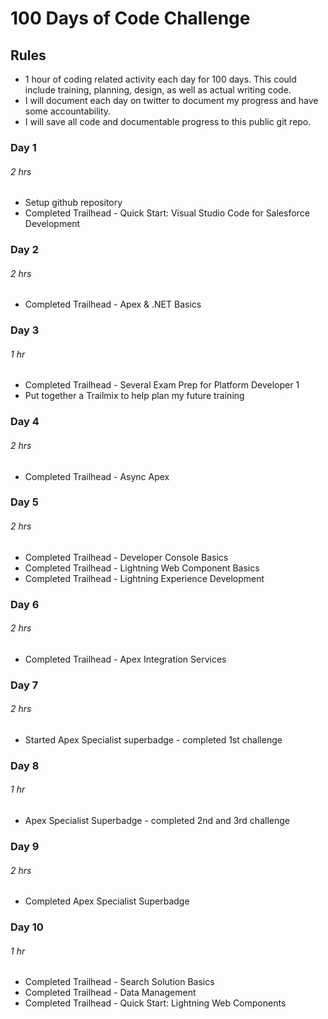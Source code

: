 # 100 Days of Code Challenge

## Rules
* 1 hour of coding related activity each day for 100 days. This could include training, planning, design, as well as actual writing code.
* I will document each day on twitter to document my progress and have some accountability.
* I will save all code and documentable progress to this public git repo.

### Day 1 
###### 2 hrs
* Setup github repository
* Completed Trailhead - Quick Start: Visual Studio Code for Salesforce Development

### Day 2
###### 2 hrs
* Completed Trailhead - Apex & .NET Basics

### Day 3
###### 1 hr
* Completed Trailhead - Several Exam Prep for Platform Developer 1
* Put together a Trailmix to help plan my future training

### Day 4
###### 2 hrs
* Completed Trailhead - Async Apex

### Day 5
###### 2 hrs
* Completed Trailhead - Developer Console Basics
* Completed Trailhead - Lightning Web Component Basics
* Completed Trailhead - Lightning Experience Development

### Day 6
###### 2 hrs
* Completed Trailhead - Apex Integration Services

### Day 7
###### 2 hrs
* Started Apex Specialist superbadge - completed 1st challenge

### Day 8
###### 1 hr
* Apex Specialist Superbadge - completed 2nd and 3rd challenge

### Day 9
###### 2 hrs
* Completed Apex Specialist Superbadge

### Day 10
###### 1 hr
* Completed Trailhead - Search Solution Basics
* Completed Trailhead - Data Management
* Completed Trailhead - Quick Start: Lightning Web Components
